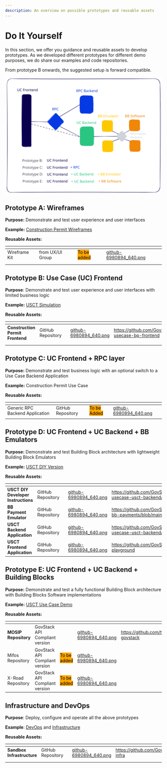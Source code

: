```yaml
---
description: An overview on possible prototypes and reusable assets
---
```


# Do It Yourself

In this section, we offer you guidance and reusable assets to develop prototypes. As we developed different prototypes for different demo purposes, we do share our examples and code repositories. &#x20;

From prototype B onwards, the suggested setup is forward compatible.

<img src="../../.gitbook/assets/file.excalidraw (2).svg" alt="" class="gitbook-drawing">

## Prototype A: Wireframes

**Purpose:** Demonstrate and test user experience and user interfaces

**Example:** [Construction Permit Wireframes](../../follow-methodology/best-practice-example-design-of-the-sandbox-building-permit-use-case/phase-2-design.md)

**Reusable Assets:**

<table data-view="cards"><thead><tr><th></th><th></th><th></th><th data-hidden data-card-cover data-type="files"></th></tr></thead><tbody><tr><td>Wireframe Kit</td><td>from UX/UI Group</td><td><mark style="background-color:orange;">To be added</mark></td><td><a href="../../.gitbook/assets/github-6980894_640.png">github-6980894_640.png</a></td></tr><tr><td></td><td></td><td></td><td></td></tr><tr><td></td><td></td><td></td><td></td></tr></tbody></table>

## Prototype B: Use Case (UC) Frontend

**Purpose**: Demonstrate and test user experience and user interfaces with limited business logic

**Example:** [USCT Simulation](https://www.govstack.global/our-offerings/govspecs/simulation/)

**Reusable Assets:**

<table data-view="cards"><thead><tr><th></th><th></th><th></th><th data-hidden data-card-cover data-type="files"></th><th data-hidden data-card-target data-type="content-ref"></th></tr></thead><tbody><tr><td><strong>Construction Permit Frontend</strong></td><td>GitHub Repository</td><td></td><td><a href="../../.gitbook/assets/github-6980894_640.png">github-6980894_640.png</a></td><td><a href="https://github.com/GovStackWorkingGroup/sandbox-usecase-bp-frontend">https://github.com/GovStackWorkingGroup/sandbox-usecase-bp-frontend</a></td></tr><tr><td></td><td></td><td></td><td></td><td></td></tr><tr><td></td><td></td><td></td><td></td><td></td></tr></tbody></table>

## Prototype C: UC Frontend + RPC layer

**Purpose:** Demonstrate and test business logic with an optional switch to a Use Case Backend Application

**Example:** Construction Permit Use Case

**Reusable Assets:**

<table data-view="cards"><thead><tr><th></th><th></th><th></th><th data-hidden data-card-cover data-type="files"></th></tr></thead><tbody><tr><td>Generic RPC Backend Application</td><td>GitHub Repository</td><td><mark style="background-color:orange;">To be Added</mark></td><td><a href="../../.gitbook/assets/github-6980894_640.png">github-6980894_640.png</a></td></tr><tr><td></td><td></td><td></td><td></td></tr></tbody></table>

## Prototype D: UC Frontend + UC Backend + BB Emulators

**Purpose:** Demonstrate and test Building Block architecture with lightweight Building Block Emulators

**Example:** [USCT DIY Version](usct-diy-version.md)

**Reusable Assets:**

<table data-view="cards"><thead><tr><th></th><th></th><th></th><th data-hidden data-card-cover data-type="files"></th><th data-hidden data-card-target data-type="content-ref"></th></tr></thead><tbody><tr><td><strong>USCT DIY Developer Instructions</strong></td><td>GitHub Repository</td><td></td><td><a href="../../.gitbook/assets/github-6980894_640.png">github-6980894_640.png</a></td><td><a href="https://github.com/GovStackWorkingGroup/sandbox-usecase-usct-backend/blob/main/docs/diy.md">https://github.com/GovStackWorkingGroup/sandbox-usecase-usct-backend/blob/main/docs/diy.md</a></td></tr><tr><td><strong>BB Payment Emulator</strong></td><td>GitHub Repository</td><td></td><td><a href="../../.gitbook/assets/github-6980894_640.png">github-6980894_640.png</a></td><td><a href="https://github.com/GovStackWorkingGroup/sandbox-bb-payments/blob/main/emulator/docs/1-main.md">https://github.com/GovStackWorkingGroup/sandbox-bb-payments/blob/main/emulator/docs/1-main.md</a></td></tr><tr><td><strong>USCT Backend Application</strong></td><td>GitHub Repository</td><td></td><td><a href="../../.gitbook/assets/github-6980894_640.png">github-6980894_640.png</a></td><td><a href="https://github.com/GovStackWorkingGroup/sandbox-usecase-usct-backend/blob/main/docs/main.md">https://github.com/GovStackWorkingGroup/sandbox-usecase-usct-backend/blob/main/docs/main.md</a></td></tr><tr><td><strong>USCT Frontend Application</strong></td><td>GitHub Repository</td><td></td><td><a href="../../.gitbook/assets/github-6980894_640.png">github-6980894_640.png</a></td><td><a href="https://github.com/GovStackWorkingGroup/sandbox-playground">https://github.com/GovStackWorkingGroup/sandbox-playground</a></td></tr></tbody></table>

## Prototype E: UC Frontend + UC Backend + Building Blocks

**Purpose:** Demonstrate and test a fully functional Building Block architecture with Building Blocks Software implementations

**Example:** [USCT Use Case Demo](../usct-use-case.md)

**Reusable Assets:**

<table data-view="cards"><thead><tr><th></th><th></th><th></th><th data-hidden data-card-cover data-type="files"></th><th data-hidden data-card-target data-type="content-ref"></th></tr></thead><tbody><tr><td><strong>MOSIP Repository</strong></td><td>GovStack API Compliant version</td><td></td><td><a href="../../.gitbook/assets/github-6980894_640.png">github-6980894_640.png</a></td><td><a href="https://github.com/tf-govstack">https://github.com/tf-govstack</a></td></tr><tr><td>Mifos Repository</td><td>GovStack API Compliant version</td><td><mark style="background-color:orange;">To be added</mark></td><td><a href="../../.gitbook/assets/github-6980894_640.png">github-6980894_640.png</a></td><td></td></tr><tr><td>X-Road Repository</td><td>GovStack API Compliant version</td><td><mark style="background-color:orange;">To be added</mark></td><td><a href="../../.gitbook/assets/github-6980894_640.png">github-6980894_640.png</a></td><td></td></tr></tbody></table>

## Infrastructure and DevOps

**Purpose**: Deploy, configure and operate all the above prototypes

**Example**: [DevOps](../../explore-stack/devops.md) and [Infrastructure](../../explore-stack/infrastructure.md)

**Reusable Assets:**

<table data-view="cards"><thead><tr><th></th><th></th><th></th><th data-hidden data-card-cover data-type="files"></th><th data-hidden data-card-target data-type="content-ref"></th></tr></thead><tbody><tr><td><strong>Sandbox Infrastructure</strong></td><td>GitHub Repository</td><td></td><td><a href="../../.gitbook/assets/github-6980894_640.png">github-6980894_640.png</a></td><td><a href="https://github.com/GovStackWorkingGroup/sandbox-infra">https://github.com/GovStackWorkingGroup/sandbox-infra</a></td></tr><tr><td></td><td></td><td></td><td></td><td></td></tr><tr><td></td><td></td><td></td><td></td><td></td></tr></tbody></table>
